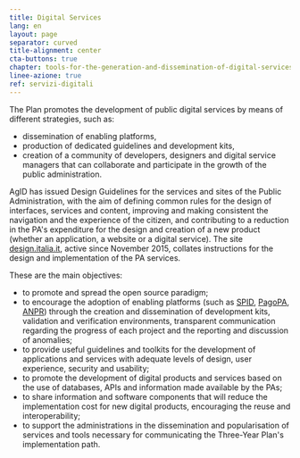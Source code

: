 ```yaml
---
title: Digital Services
lang: en
layout: page
separator: curved
title-alignment: center
cta-buttons: true
chapter: tools-for-the-generation-and-dissemination-of-digital-services
linee-azione: true
ref: servizi-digitali
---
```

The Plan promotes the development of public digital services by means of different strategies, such as:
- dissemination of enabling platforms, 
- production of dedicated guidelines and development kits, 
- creation of a community of developers, designers and digital service managers that can collaborate and participate in the growth of the public administration.

AgID has issued Design Guidelines for the services and sites of the Public Administration, with the aim of defining common rules for the design of interfaces, services and content, improving and making consistent the navigation and the experience of the citizen, and contributing to a reduction in the PA&#39;s expenditure for the design and creation of a new product (whether an application, a website or a digital service). The site [design.italia.it](http://design.italia.it), active since November 2015, collates instructions for the design and implementation of the PA services.

These are the main objectives:

- to promote and spread the open source paradigm;
- to encourage the adoption of enabling platforms (such as [SPID](http://www.spid.gov.it), [PagoPA](http://www.agid.gov.it/agenda-digitale/pubblica-amministrazione/pagamenti-elettronici), [ANPR](http://www.agid.gov.it/agenda-digitale/pubblica-amministrazione/anagrafe-nazionale-anpr)) through the creation and dissemination of development kits, validation and verification environments, transparent communication regarding the progress of each project and the reporting and discussion of anomalies;
- to provide useful guidelines and toolkits for the development of applications and services with adequate levels of design, user experience, security and usability;
- to promote the development of digital products and services based on the use of databases, APIs and information made available by the PAs;
- to share information and software components that will reduce the implementation cost for new digital products, encouraging the reuse and interoperability;
- to support the administrations in the dissemination and popularisation of services and tools necessary for communicating the Three-Year Plan&#39;s implementation path.

